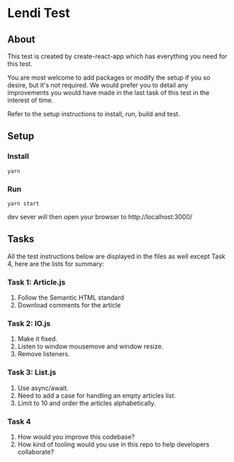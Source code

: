 # Lendi Test

##  About
This test is created by create-react-app which has everything you need for this test.

You are most welcome to add packages or modify the setup if you so desire, but it's not required. We would prefer you to detail any improvements you would have made in the last task of this test in the interest of time.

Refer to the setup instructions to install, run, build and test.


## Setup
### Install
```
yarn
```

### Run
```
yarn start
```

dev sever will then open your browser to http://localhost:3000/

## Tasks

All the test instructions below are displayed in the files as well except Task 4, here are the lists for summary:

### Task 1: Article.js
1. Follow the Semantic HTML standard
2. Download comments for the article

### Task 2: IO.js
1. Make it fixed.
2. Listen to window mousemove and window resize.
3. Remove listeners.

### Task 3: List.js
1. Use async/await.
2. Need to add a case for handling an empty articles list.
3. Limit to 10 and order the articles alphabetically.

### Task 4
1. How would you improve this codebase?
2. How kind of tooling would you use in this repo to help developers collaborate?
